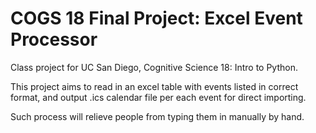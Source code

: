 # COGS 18 Final Project: Excel Event Processor

Class project for UC San Diego, Cognitive Science 18: Intro to Python. 

This project aims to read in an excel table with events listed in correct 
format, and output .ics calendar file per each event for direct importing. 

Such process will relieve people from typing them in manually by hand. 
